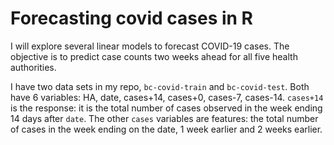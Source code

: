 # Forecasting covid cases in R
I will explore several linear models to forecast COVID-19 cases. The objective is to predict case counts two weeks ahead for all five health authorities.

I have two data sets in my repo, `bc-covid-train` and `bc-covid-test`. Both have 6 variables: HA, date, cases+14, cases+0, cases-7, cases-14. `cases+14` is the response: it is the total number of cases observed in the week ending 14 days after `date`. The other `cases` variables are features: the total number of cases in the week ending on the date, 1 week earlier and 2 weeks earlier.
